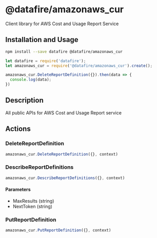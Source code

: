 # @datafire/amazonaws_cur

Client library for AWS Cost and Usage Report Service

## Installation and Usage
```bash
npm install --save datafire @datafire/amazonaws_cur
```

```js
let datafire = require('datafire');
let amazonaws_cur = require('@datafire/amazonaws_cur').create();

amazonaws_cur.DeleteReportDefinition({}).then(data => {
  console.log(data);
})
```

## Description
All public APIs for AWS Cost and Usage Report service

## Actions
### DeleteReportDefinition



```js
amazonaws_cur.DeleteReportDefinition({}, context)
```


### DescribeReportDefinitions



```js
amazonaws_cur.DescribeReportDefinitions({}, context)
```

#### Parameters
* MaxResults (string)
* NextToken (string)

### PutReportDefinition



```js
amazonaws_cur.PutReportDefinition({}, context)
```


